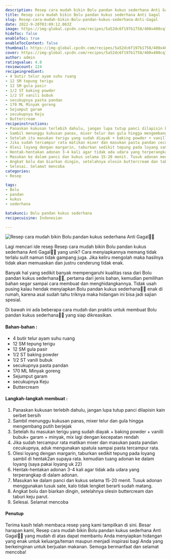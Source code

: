 ```yaml
---
description: Resep cara mudah bikin Bolu pandan kukus sederhana Anti Gagal"
title: Resep cara mudah bikin Bolu pandan kukus sederhana Anti Gagal
slug: Resep-cara-mudah-bikin-Bolu-pandan-kukus-sederhana-Anti-Gagal
date: 2022-9-20T03:09:12.063Z
image: https://img-global.cpcdn.com/recipes/5a52dc6f197b1758/400x400cq70/photo.jpg
hideToc: false
enableToc: true
enableTocContent: false
thumbnail: https://img-global.cpcdn.com/recipes/5a52dc6f197b1758/400x400cq70/photo.jpg
cover: https://img-global.cpcdn.com/recipes/5a52dc6f197b1758/400x400cq70/photo.jpg
author: admin
ratingvalue: 4.8
reviewcount: 124
recipeingredient:
- 4 butir telur ayam suhu ruang
- 12 SM tepung terigu
- 12 SM gula pasir
- 1/2 ST baking powder
- 1/2 ST vanili bubuk
- secukupnya pasta pandan
- 170 ML Minyak goreng
- Sejumput garam
- secukupnya Keju
- Buttercream
recipeinstructions:
- Panaskan kukusan terlebih dahulu, jangan lupa tutup panci dilapisin kain serbet bersih
- Sambil menunggu kukusan panas, mixer telur dan gula hingga mengembang putih berjejak
- Setelah itu masukan terigu yang sudah diayak + baking powder + vanilli bubuk+ garam + minyak, mix lagi dengan kecepatan rendah
- Jika sudah tercampur rata matikan mixer dan masukan pasta pandan cecukupnya, aduk mengunakan spatula sampai pasta tercampur rata.
- Olesi loyang dengan margarin, taburkan sedikit tepung pada loyang sambil di hentak2an supaya rata. kemudian tuang adonan ke dalam loyang (saya pakai loyang uk 22)
- Hentak-hentakan adonan 3-4 kali agar tidak ada udara yang terperangkap di dalam adonan.
- Masukan ke dalam panci dan kukus selama 15-20 menit. Tusuk adonan menggunakan tusuk sate, kalo tidak lengket berarti sudah matang.
- Angkat bolu dan biarkan dingin, setelahnya olesin buttercream dan taburi keju parut.
- Selesai. Selamat mencoba
categories:
- Resep

tags:
- Bolu
- pandan
- kukus
- sederhana

katakunci: Bolu pandan kukus sederhana
recipecuisine: Indonesian

---
```


![Resep cara mudah bikin Bolu pandan kukus sederhana Anti Gagal👩‍🍳](https://img-global.cpcdn.com/recipes/5a52dc6f197b1758/400x400cq70/photo.jpg)

Lagi mencari ide resep Resep cara mudah bikin Bolu pandan kukus sederhana Anti Gagal👩‍🍳 yang unik? Cara menyiapkannya memang tidak terlalu sulit namun tidak gampang juga. Jika keliru mengolah maka hasilnya tidak akan memuaskan dan justru cenderung tidak enak.

Banyak hal yang sedikit banyak mempengaruhi kualitas rasa dari Bolu pandan kukus sederhana👩‍🍳, pertama dari jenis bahan, kemudian pemilihan bahan segar sampai cara membuat dan menghidangkannya. Tidak usah pusing kalau hendak menyiapkan Bolu pandan kukus sederhana👩‍🍳 enak di rumah, karena asal sudah tahu triknya maka hidangan ini bisa jadi sajian spesial.

Di bawah ini ada beberapa cara mudah dan praktis untuk membuat Bolu pandan kukus sederhana👩‍🍳 yang siap dikreasikan.

<!--inarticleads1-->

#### Bahan-bahan :

- 4 butir telur ayam suhu ruang
- 12 SM tepung terigu
- 12 SM gula pasir
- 1/2 ST baking powder
- 1/2 ST vanili bubuk
- secukupnya pasta pandan
- 170 ML Minyak goreng
- Sejumput garam
- secukupnya Keju
- Buttercream

<!--inarticleads2-->

#### Langkah-langkah membuat :

1. Panaskan kukusan terlebih dahulu, jangan lupa tutup panci dilapisin kain serbet bersih
1. Sambil menunggu kukusan panas, mixer telur dan gula hingga mengembang putih berjejak
1. Setelah itu masukan terigu yang sudah diayak + baking powder + vanilli bubuk+ garam + minyak, mix lagi dengan kecepatan rendah
1. Jika sudah tercampur rata matikan mixer dan masukan pasta pandan cecukupnya, aduk mengunakan spatula sampai pasta tercampur rata.
1. Olesi loyang dengan margarin, taburkan sedikit tepung pada loyang sambil di hentak2an supaya rata. kemudian tuang adonan ke dalam loyang (saya pakai loyang uk 22)
1. Hentak-hentakan adonan 3-4 kali agar tidak ada udara yang terperangkap di dalam adonan.
1. Masukan ke dalam panci dan kukus selama 15-20 menit. Tusuk adonan menggunakan tusuk sate, kalo tidak lengket berarti sudah matang.
1. Angkat bolu dan biarkan dingin, setelahnya olesin buttercream dan taburi keju parut.
1. Selesai. Selamat mencoba

#### Penutup

Terima kasih telah membaca resep yang kami tampilkan di sini. Besar harapan kami, Resep cara mudah bikin Bolu pandan kukus sederhana Anti Gagal👩‍🍳 yang mudah di atas dapat membantu Anda menyiapkan hidangan yang enak untuk keluarga/teman maupun menjadi inspirasi bagi Anda yang berkeinginan untuk berjualan makanan. Semoga bermanfaat dan selamat mencoba!
